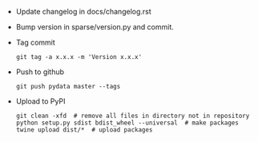 *   Update changelog in docs/changelog.rst

*   Bump version in sparse/version.py and commit.

*   Tag commit

        git tag -a x.x.x -m 'Version x.x.x'

*   Push to github

        git push pydata master --tags

*   Upload to PyPI

        git clean -xfd  # remove all files in directory not in repository
        python setup.py sdist bdist_wheel --universal  # make packages
        twine upload dist/*  # upload packages
